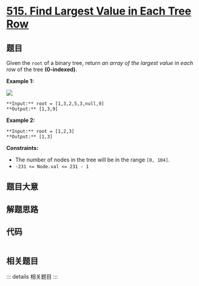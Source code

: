 # [515. Find Largest Value in Each Tree Row](https://leetcode.com/problems/find-largest-value-in-each-tree-row)

## 题目

Given the `root` of a binary tree, return _an array of the largest value in
each row_ of the tree **(0-indexed)**.



**Example 1:**

![](https://assets.leetcode.com/uploads/2020/08/21/largest_e1.jpg)

    
    
    **Input:** root = [1,3,2,5,3,null,9]
    **Output:** [1,3,9]
    

**Example 2:**

    
    
    **Input:** root = [1,2,3]
    **Output:** [1,3]
    



**Constraints:**

  * The number of nodes in the tree will be in the range `[0, 104]`.
  * `-231 <= Node.val <= 231 - 1`


## 题目大意

## 解题思路

## 代码

```javascript

```

## 相关题目

::: details 相关题目
:::

